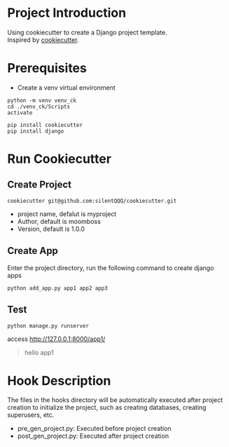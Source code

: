 # Project Introduction
Using cookiecutter to create a Django project template.   
Inspired by [cookiecutter](https://github.com/cookiecutter/cookiecutter).

# Prerequisites
- Create a venv virtual environment
```
python -m venv venv_ck
cd ./venv_ck/Scripts
activate

pip install cookiecutter
pip install django
```

# Run Cookiecutter
## Create Project
```
cookiecutter git@github.com:silentQQQ/cookiecutter.git
```
- project name, defalut is myproject
- Author, default is moomboss
- Version, default is 1.0.0


## Create App
Enter the project directory, run the following command to create django apps
```
python add_app.py app1 app2 app3
```

## Test 
```
python manage.py runserver
```
access http://127.0.0.1:8000/app1/
> hello app1
 
# Hook Description
The files in the hooks directory will be automatically executed after project creation to initialize the project, such as creating databases, creating superusers, etc.
- pre_gen_project.py: Executed before project creation
- post_gen_project.py: Executed after project creation

